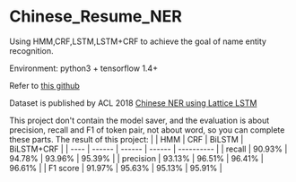 # Chinese_Resume_NER
Using HMM,CRF,LSTM,LSTM+CRF to achieve the goal of name entity recognition.

Environment: python3 + tensorflow 1.4+

Refer to [this github](https://github.com/luopeixiang/named_entity_recognition)

Dataset is published by ACL 2018 [Chinese NER using Lattice LSTM](https://github.com/jiesutd/LatticeLSTM)

This project don't contain the model saver, and the evaluation is about precision, recall and F1 of token pair, not about word, so you can complete these parts.
The result of this project:
|      | HMM    | CRF    | BiLSTM | BiLSTM+CRF |
| ---- | ------ | ------ | ------ | ---------- |
| recall  | 90.93% | 94.78% | 93.96% | 95.39%     |
| precision  | 93.13% | 96.51% | 96.41% | 96.61%  |
| F1 score | 91.97% | 95.63% | 95.13% | 95.91%     |
